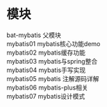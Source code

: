 
# 模块
bat-mybatis 父模块</br>
mybatis01 mybatis核心功能demo</br>
mybatis02  mybatis缓存功能</br>
mybatis03  mybatis与spring整合</br>
mybatis04  mybatis手写实现</br>
mybatis05  mybatis 注解源码详解</br>
mybatis06  mybatis-plus相关</br>
mybatis07  mybatis设计模式</br>
